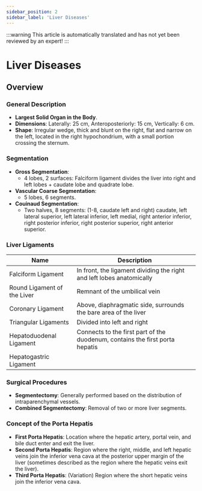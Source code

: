 ```yaml
---
sidebar_position: 2
sidebar_label: 'Liver Diseases'
---
```


:::warning
This article is automatically translated and has not yet been reviewed by an expert!
:::

# Liver Diseases

## Overview

### General Description

- **Largest Solid Organ in the Body**.
- **Dimensions**: Laterally: 25 cm, Anteroposteriorly: 15 cm, Vertically: 6 cm.
- **Shape**: Irregular wedge, thick and blunt on the right, flat and narrow on the left, located in the right hypochondrium, with a small portion crossing the sternum.

### Segmentation

- **Gross Segmentation**:
  - 4 lobes, 2 surfaces: Falciform ligament divides the liver into right and left lobes + caudate lobe and quadrate lobe.
- **Vascular Coarse Segmentation**:
  - 5 lobes, 6 segments.
- **Couinaud Segmentation**:
  - Two halves, 8 segments: (1-8, caudate left and right) caudate, left lateral superior, left lateral inferior, left medial, right anterior inferior, right posterior inferior, right posterior superior, right anterior superior.

### Liver Ligaments

| Name                        | Description                                                                  |
|-----------------------------|------------------------------------------------------------------------------|
| Falciform Ligament          | In front, the ligament dividing the right and left lobes anatomically        |
| Round Ligament of the Liver | Remnant of the umbilical vein                                                |
| Coronary Ligament           | Above, diaphragmatic side, surrounds the bare area of the liver              |
| Triangular Ligaments        | Divided into left and right                                                  |
| Hepatoduodenal Ligament     | Connects to the first part of the duodenum, contains the first porta hepatis |
| Hepatogastric Ligament      |                                                                              |

### Surgical Procedures

- **Segmentectomy**: Generally performed based on the distribution of intraparenchymal vessels.
- **Combined Segmentectomy**: Removal of two or more liver segments.

### Concept of the Porta Hepatis

- **First Porta Hepatis**: Location where the hepatic artery, portal vein, and bile duct enter and exit the liver.
- **Second Porta Hepatis**: Region where the right, middle, and left hepatic veins join the inferior vena cava at the posterior upper margin of the liver (sometimes described as the region where the hepatic veins exit the liver).
- **Third Porta Hepatis**: (Variation) Region where the short hepatic veins join the inferior vena cava.